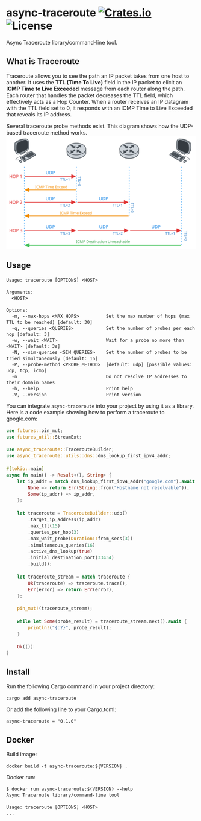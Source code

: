 [crates-url]: https://crates.io/crates/async-traceroute
[license-badge]: https://img.shields.io/crates/l/async-traceroute.svg
[crates-badge]: https://img.shields.io/crates/v/async-traceroute.svg
[github-url]: https://github.com/vtramo/async-traceroute

# async-traceroute [![Crates.io][crates-badge]][crates-url] ![License][license-badge]

Async Traceroute library/command-line tool.
## What is Traceroute
Traceroute allows you to see the path an IP packet takes from one host to another. It uses the **TTL (Time To Live)** field
in the IP packet to elicit an **ICMP Time to Live Exceeded** message from each router along the path. Each router that handles the
packet decreases the TTL field, which effectively acts as a Hop Counter. When a router receives an IP datagram with the
TTL field set to 0, it responds with an ICMP Time to Live Exceeded that reveals its IP address.

Several traceroute probe methods exist. This diagram shows how the UDP-based traceroute method works.
![traceroute.svg](traceroute.svg)
## Usage
```
Usage: traceroute [OPTIONS] <HOST>

Arguments:
  <HOST>  

Options:
  -m, --max-hops <MAX_HOPS>          Set the max number of hops (max TTL to be reached) [default: 30]
  -q, --queries <QUERIES>            Set the number of probes per each hop [default: 3]
  -w, --wait <WAIT>                  Wait for a probe no more than <WAIT> [default: 3s]
  -N, --sim-queries <SIM_QUERIES>    Set the number of probes to be tried simultaneously [default: 16]
  -P, --probe-method <PROBE_METHOD>  [default: udp] [possible values: udp, tcp, icmp]
  -n                                 Do not resolve IP addresses to their domain names
  -h, --help                         Print help
  -V, --version                      Print version
```
You can integrate `async-traceroute` into your project by using it as a library. Here is a code example showing how to
perform a traceroute to google.com:
```rust
use futures::pin_mut;
use futures_util::StreamExt;

use async_traceroute::TracerouteBuilder;
use async_traceroute::utils::dns::dns_lookup_first_ipv4_addr;

#[tokio::main]
async fn main() -> Result<(), String> {
    let ip_addr = match dns_lookup_first_ipv4_addr("google.com").await {
        None => return Err(String::from("Hostname not resolvable")),
        Some(ip_addr) => ip_addr,
    };
    
    let traceroute = TracerouteBuilder::udp()
        .target_ip_address(ip_addr)
        .max_ttl(15)
        .queries_per_hop(3)
        .max_wait_probe(Duration::from_secs(3))
        .simultaneous_queries(16)
        .active_dns_lookup(true)
        .initial_destination_port(33434)
        .build();
    
    let traceroute_stream = match traceroute {
        Ok(traceroute) => traceroute.trace(),
        Err(error) => return Err(error),
    };

    pin_mut!(traceroute_stream);
    
    while let Some(probe_result) = traceroute_stream.next().await {
        println!("{:?}", probe_result);
    }

    Ok(())
}

```
## Install
Run the following Cargo command in your project directory:
```
cargo add async-traceroute
```
Or add the following line to your Cargo.toml:
```
async-traceroute = "0.1.0"
```
## Docker
Build image:
```
docker build -t async-traceroute:${VERSION} .
```
Docker run:
```
$ docker run async-traceroute:${VERSION} --help
Async Traceroute library/command-line tool

Usage: traceroute [OPTIONS] <HOST>
...
```